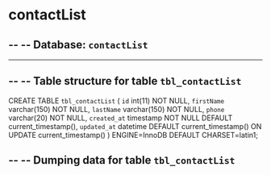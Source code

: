 # contactList

--
-- Database: `contactList`
--

-- --------------------------------------------------------

--
-- Table structure for table `tbl_contactList`
--

CREATE TABLE `tbl_contactList` (
  `id` int(11) NOT NULL,
  `firstName` varchar(150) NOT NULL,
  `lastName` varchar(150) NOT NULL,
  `phone` varchar(20) NOT NULL,
  `created_at` timestamp NOT NULL DEFAULT current_timestamp(),
  `updated_at` datetime DEFAULT current_timestamp() ON UPDATE current_timestamp()
) ENGINE=InnoDB DEFAULT CHARSET=latin1;

--
-- Dumping data for table `tbl_contactList`
--
